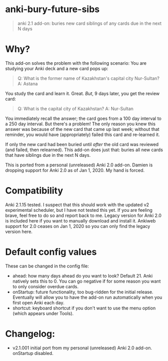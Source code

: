 # anki-bury-future-sibs
> anki 2.1 add-on: buries new card siblings of any cards due in the next N days

# Why?
This add-on solves the problem with the following scenario:
You are studying your Anki deck and a new card pops up: 
> Q: What is the former name of Kazakhstan's capital city Nur-Sultan?  A: Astana

You study the card and learn it. Great. *But*, 9 days later, you get the review card:
> Q: What is the capital city of Kazakhstan? A: Nur-Sultan

You immediately recall the answer; the card goes from a 100 day interval to a 250 day interval. But there's a problem! The only reason you knew this answer was because of the new card that came up last week; without that reminder, you would have (appropriately) failed this card and re-learned it. 

If only the new card had been buried until *after* the old card was reviewed (and failed, then relearned). This add-on does just that: buries all new cards that have siblings due in the next N days.

This is ported from a personal (unreleased) Anki 2.0 add-on. Damien is dropping support for Anki 2.0 as of Jan 1, 2020. My hand is forced.

# Compatibility
Anki 2.1.15 tested. 
I suspect that this should work with the updated v2 experimental scheduler, but I have not tested this yet. If you are feeling brave, feel free to do so and report back to me.
Legacy version for Anki 2.0 is included here if you want to manually download and install it. Ankiweb support for 2.0 ceases on Jan 1, 2020 so you can only find the legacy version here.

# Default config values
These can be changed in the config file:
- ahead: how many days ahead do you want to look? Default 21. Anki natively sets this to 0. You can go negative if for some reason you want to only consider overdue cards.
- onStartup: future functionality, too bug-ridden for the initial release. Eventually will allow you to have the add-on run automatically when you first open Anki each day.
- shortcut: keyboard shortcut if you don't want to use the menu option (which appears under Tools). 

# Changelog:
- v2.1.001 initial port from my personal (unreleased) Anki 2.0 add-on. onStartup disabled. 
